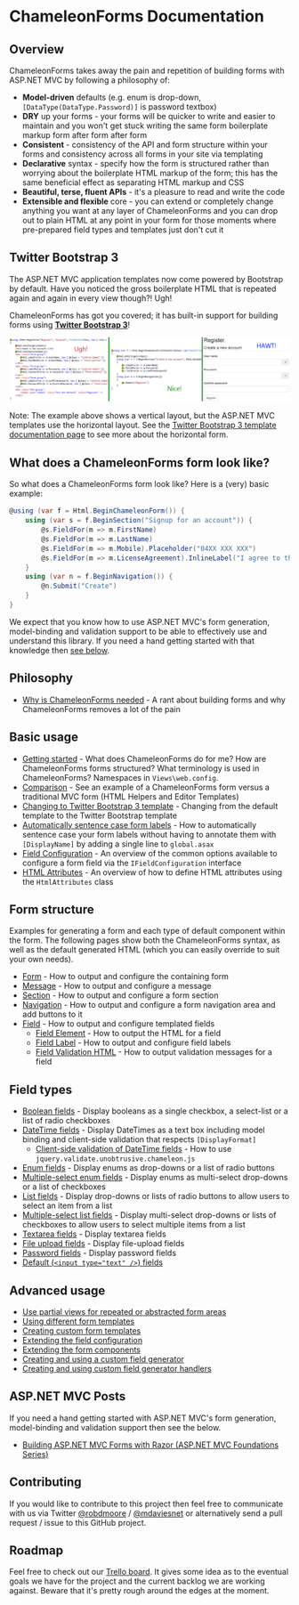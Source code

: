 # ChameleonForms Documentation

## Overview
ChameleonForms takes away the pain and repetition of building forms with ASP.NET MVC by following a philosophy of:

* **Model-driven** defaults (e.g. enum is drop-down, `[DataType(DataType.Password)]` is password textbox)
* **DRY** up your forms - your forms will be quicker to write and easier to maintain and you won't get stuck writing the same form boilerplate markup form after form after form
* **Consistent** - consistency of the API and form structure within your forms and consistency across all forms in your site via templating
* **Declarative** syntax - specify how the form is structured rather than worrying about the boilerplate HTML markup of the form; this has the same beneficial effect as separating HTML markup and CSS
* **Beautiful, terse, fluent APIs** - it's a pleasure to read and write the code
* **Extensible and flexible** core - you can extend or completely change anything you want at any layer of ChameleonForms and you can drop out to plain HTML at any point in your form for those moments where pre-prepared field types and templates just don't cut it

Twitter Bootstrap 3
-------------------

The ASP.NET MVC application templates now come powered by Bootstrap by default. Have you noticed the gross boilerplate HTML that is repeated again and again in every view though?! Ugh!

ChameleonForms has got you covered; it has built-in support for building forms using **[Twitter Bootstrap 3](bootstrap-template.md)**!

![Example of the code and display of a Chameleon-powered Bootstrap form](bootstrap-example-banner.png)

Note: The example above shows a vertical layout, but the ASP.NET MVC templates use the horizontal layout. See the [Twitter Bootstrap 3 template documentation page](bootstrap-template.md#horizontal-and-inline-forms) to see more about the horizontal form.

What does a ChameleonForms form look like?
------------------------------------------
So what does a ChameleonForms form look like? Here is a (very) basic example:

```csharp
@using (var f = Html.BeginChameleonForm()) {
    using (var s = f.BeginSection("Signup for an account")) {
        @s.FieldFor(m => m.FirstName)
        @s.FieldFor(m => m.LastName)
        @s.FieldFor(m => m.Mobile).Placeholder("04XX XXX XXX")
        @s.FieldFor(m => m.LicenseAgreement).InlineLabel("I agree to the terms and conditions")
    }
    using (var n = f.BeginNavigation()) {
        @n.Submit("Create")
    }
}
```

We expect that you know how to use ASP.NET MVC's form generation, model-binding and validation support to be able to effectively use and understand this library. If you need a hand getting started with that knowledge then [see below](index.md#aspnet-mvc-posts).

## Philosophy
* [Why is ChameleonForms needed](why.md) - A rant about building forms and why ChameleonForms removes a lot of the pain

## Basic usage
* [Getting started](getting-started.md) - What does ChameleonForms do for me? How are ChameleonForms forms structured? What terminology is used in ChameleonForms? Namespaces in `Views\web.config`.
* [Comparison](comparison.md) - See an example of a ChameleonForms form versus a traditional MVC form (HTML Helpers and Editor Templates)
* [Changing to Twitter Bootstrap 3 template](bootstrap-template.md) - Changing from the default template to the Twitter Bootstrap template
* [Automatically sentence case form labels](auto-sentence-case.md) - How to automatically sentence case your form labels without having to annotate them with `[DisplayName]` by adding a single line to `global.asax`
* [Field Configuration](field-configuration.md) - An overview of the common options available to configure a form field via the `IFieldConfiguration` interface
* [HTML Attributes](html-attributes.md) - An overview of how to define HTML attributes using the `HtmlAttributes` class

## Form structure
Examples for generating a form and each type of default component within the form. The following pages show both the ChameleonForms syntax, as well as the default generated HTML (which you can easily override to suit your own needs).
* [Form](the-form.md) - How to output and configure the containing form
* [Message](the-message.md) - How to output and configure a message
* [Section](the-section.md) - How to output and configure a form section
* [Navigation](the-navigation.md) - How to output and configure a form navigation area and add buttons to it
* [Field](field.md) - How to output and configure templated fields
    * [Field Element](field-element.md) - How to output the HTML for a field
    * [Field Label](field-label.md) - How to output and configure field labels
    * [Field Validation HTML](field-validation-html.md) - How to output validation messages for a field

## Field types
* [Boolean fields](boolean.md) - Display booleans as a single checkbox, a select-list or a list of radio checkboxes
* [DateTime fields](datetime.md) - Display DateTimes as a text box including model binding and client-side validation that respects `[DisplayFormat]`
    * [Client-side validation of DateTime fields](datetime-client-side-validation.md) - How to use `jquery.validate.unobtrusive.chameleon.js`
* [Enum fields](enum.md) - Display enums as drop-downs or a list of radio buttons
* [Multiple-select enum fields](multiple-enum.md) - Display enums as multi-select drop-downs or a list of checkboxes
* [List fields](list.md) - Display drop-downs or lists of radio buttons to allow users to select an item from a list
* [Multiple-select list fields](multiple-list.md) - Display multi-select drop-downs or lists of checkboxes to allow users to select multiple items from a list
* [Textarea fields](textarea.md) - Display textarea fields
* [File upload fields](file-upload.md) - Display file-upload fields
* [Password fields](password.md) - Display password fields
* [Default (`<input type="text" />`) fields](default-fields.md)

## Advanced usage
* [Use partial views for repeated or abstracted form areas](partials.md)
* [Using different form templates](form-templates.md)
* [Creating custom form templates](custom-template.md)
* [Extending the field configuration](extending-field-configuration.md)
* [Extending the form components](extending-form-components.md)
* [Creating and using a custom field generator](custom-field-generator.md)
* [Creating and using custom field generator handlers](custom-field-generator-handlers.md)

## ASP.NET MVC Posts

If you need a hand getting started with ASP.NET MVC's form generation, model-binding and validation support then see the below.

* [Building ASP.NET MVC Forms with Razor (ASP.NET MVC Foundations Series)](http://blog.michaelckennedy.net/2012/01/20/building-asp-net-mvc-forms-with-razor/)

## Contributing
If you would like to contribute to this project then feel free to communicate with us via Twitter [@robdmoore](http://twitter.com/robdmoore) / [@mdaviesnet](http://twitter.com/mdaviesnet) or alternatively send a pull request / issue to this GitHub project.

## Roadmap

Feel free to check out our [Trello board](https://trello.com/board/chameleonforms/504df3392ad570121c36c3f7). It gives some idea as to the eventual goals we have for the project and the current backlog we are working against. Beware that it's pretty rough around the edges at the moment.
